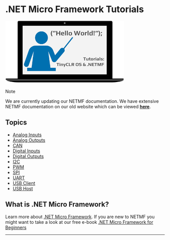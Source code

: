 # .NET Micro Framework Tutorials

![Tutorials](../../tinyclr/images/tutorials.jpg)

> [!Note] 
> We are currently updating our NETMF documentation.  We have extensive NETMF documentation on our old website which can be viewed 
> [**here**](http://old.ghielectronics.com/support/netmf).

## Topics

* [Analog Inputs](analog-in.md)
* [Analog Outputs](analog-out.md)
* [CAN](can.md)
* [Digital Inputs](digital-inputs.md)
* [Digital Outputs](digital-outputs.md)
* [I2C](i2c.md)
* [PWM](pwm.md)
* [SPI](spi.md)
* [UART](uart.md)
* [USB Client](usb-client.md)
* [USB Host](usb-host.md)

## What is .NET Micro Framework?
Learn more about [.NET Micro Framework](http://old.ghielectronics.com/technologies/netmf).  If you are new to NETMF you might want to take a look at our free e-book [.NET Micro Framework for Beginners](http://old.ghielectronics.com/downloads/NETMF/NETMF_for_Beginners.pdf)

---
